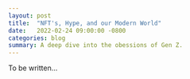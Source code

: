 ```yaml
---
layout: post
title:  "NFT's, Hype, and our Modern World"
date:   2022-02-24 09:00:00 -0800
categories: blog
summary: A deep dive into the obessions of Gen Z.
---
```



To be written...